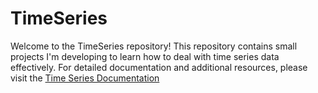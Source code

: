 # TimeSeries
Welcome to the TimeSeries repository! This repository contains small projects I'm developing to learn how to deal with time series data effectively.
For detailed documentation and additional resources, please visit the [Time Series Documentation](https://daviderizzello.notion.site/Time-Series-cf44457e8fa84f4ca048854ff830ce5d?pvs=4)


